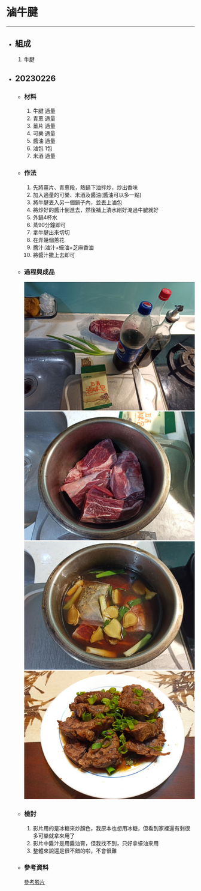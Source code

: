 # 滷牛腱
---
+ ## 組成
  1. 牛腱

+ ## 20230226
  + ### 材料
    1. 牛腱 適量
    2. 青蔥 適量
    3. 薑片 適量
    4. 可樂 適量
    5. 醬油 適量
    6. 滷包 1包
    7. 米酒 適量
  
  + ### 作法
    1. 先將薑片、青蔥段，熱鍋下油拌炒，炒出香味
    2. 加入適量的可樂、米酒及醬油(醬油可以多一點)
    3. 將牛腱丟入另一個鍋子內，並丟上滷包
    4. 將炒好的醬汁倒進去，然後補上清水剛好淹過牛腱就好
    5. 外鍋4杯水
    6. 蒸90分鐘即可
    7. 拿牛腱出來切切
    8. 在弄幾個蔥花
    9. 醬汁:滷汁+蠔油+芝麻香油
    10. 將醬汁撒上去即可
  
  + ### 過程與成品
    ![](../../Image/20230226_1.jpg)
    ![](../../Image/20230226_2.jpg)
    ![](../../Image/20230226_3.jpg)
    ![](../../Image/20230226_4.jpg)
  
  + ### 檢討
    1. 影片用的是冰糖來炒顏色，我原本也想用冰糖，但看到家裡還有剩很多可樂就拿來用了
    2. 影片中醬汁是用醬油膏，但我找不到，只好拿蠔油來用
    3. 整體來說還是很不錯的啦，不會很難
  
  + ### 參考資料
    [參考影片](https://youtu.be/ZDZA1Msz_0Y)